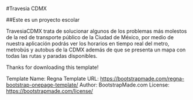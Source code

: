 #Travesia CDMX

##Este es un proyecto escolar

TravesiaCDMX trata de solucionar algunos de los problemas más molestos de la red de transporte público de la Ciudad de México, por medio de nuestra aplicación podrás ver los horarios en tiempo real del metro, metrobús y autobus de la CDMX además de que se presenta un mapa con todas las rutas y paradas disponibles.



Thanks for downloading this template!

Template Name: Regna
Template URL: https://bootstrapmade.com/regna-bootstrap-onepage-template/
Author: BootstrapMade.com
License: https://bootstrapmade.com/license/
